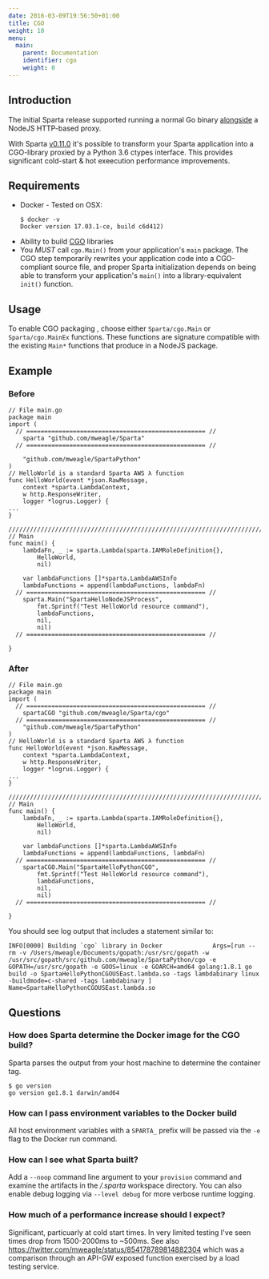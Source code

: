 ```yaml
---
date: 2016-03-09T19:56:50+01:00
title: CGO
weight: 10
menu:
  main:
    parent: Documentation
    identifier: cgo
    weight: 0
---
```


## Introduction

The initial Sparta release supported running a normal Go binary [alongside](https://aws.amazon.com/blogs/compute/running-executables-in-aws-lambda/) a NodeJS HTTP-based proxy.

With Sparta [v0.11.0](https://github.com/mweagle/Sparta/blob/master/CHANGES.md#v0110) it's possible to transform your Sparta application into a CGO-library proxied by a Python 3.6 ctypes interface. This provides significant cold-start & hot exeecution performance improvements.

## Requirements

- Docker - Tested on OSX:
  ```
  $ docker -v
  Docker version 17.03.1-ce, build c6d412)
  ```
- Ability to build [CGO](https://blog.golang.org/c-go-cgo) libraries
- You *MUST* call `cgo.Main()` from your application's `main` package. The CGO step temporarily rewrites your application code into a CGO-compliant source file, and proper Sparta initialization depends on being able to transform your application's `main()` into a library-equivalent `init()` function.

## Usage

To enable CGO packaging , choose either `Sparta/cgo.Main` or `Sparta/cgo.MainEx` functions. These functions are signature compatible with the existing `Main*` functions that produce in a NodeJS package.

## Example

### Before

```golang
// File main.go
package main
import (
  // ================================================== //
	sparta "github.com/mweagle/Sparta"
  // ================================================== //

	"github.com/mweagle/SpartaPython"
)
// HelloWorld is a standard Sparta AWS λ function
func HelloWorld(event *json.RawMessage,
	context *sparta.LambdaContext,
	w http.ResponseWriter,
	logger *logrus.Logger) {
...
}

////////////////////////////////////////////////////////////////////////////////
// Main
func main() {
	lambdaFn, _ := sparta.Lambda(sparta.IAMRoleDefinition{},
		HelloWorld,
		nil)

	var lambdaFunctions []*sparta.LambdaAWSInfo
	lambdaFunctions = append(lambdaFunctions, lambdaFn)
  // ================================================== //
	sparta.Main("SpartaHelloNodeJSProcess",
		fmt.Sprintf("Test HelloWorld resource command"),
		lambdaFunctions,
		nil,
		nil)
  // ================================================== //

}
```

### After

```golang
// File main.go
package main
import (
  // ================================================== //
	spartaCGO "github.com/mweagle/Sparta/cgo"
  // ================================================== //
	"github.com/mweagle/SpartaPython"
)
// HelloWorld is a standard Sparta AWS λ function
func HelloWorld(event *json.RawMessage,
	context *sparta.LambdaContext,
	w http.ResponseWriter,
	logger *logrus.Logger) {
...
}

////////////////////////////////////////////////////////////////////////////////
// Main
func main() {
	lambdaFn, _ := sparta.Lambda(sparta.IAMRoleDefinition{},
		HelloWorld,
		nil)

	var lambdaFunctions []*sparta.LambdaAWSInfo
	lambdaFunctions = append(lambdaFunctions, lambdaFn)
  // ================================================== //
	spartaCGO.Main("SpartaHelloPythonCGO",
		fmt.Sprintf("Test HelloWorld resource command"),
		lambdaFunctions,
		nil,
		nil)
  // ================================================== //

}
```

You should see log output that includes a statement similar to:

```shell
INFO[0000] Building `cgo` library in Docker              Args=[run --rm -v /Users/mweagle/Documents/gopath:/usr/src/gopath -w /usr/src/gopath/src/github.com/mweagle/SpartaPython/cgo -e GOPATH=/usr/src/gopath -e GOOS=linux -e GOARCH=amd64 golang:1.8.1 go build -o SpartaHelloPythonCGOUSEast.lambda.so -tags lambdabinary linux  -buildmode=c-shared -tags lambdabinary ] Name=SpartaHelloPythonCGOUSEast.lambda.so
```

## Questions

### How does Sparta determine the Docker image for the CGO build?

Sparta parses the output from your host machine to determine the container tag.

```shell
$ go version
go version go1.8.1 darwin/amd64
```

### How can I pass environment variables to the Docker build

All host environment variables with a `SPARTA_` prefix will be passed via the `-e` flag to the Docker run command.

### How can I see what Sparta built?

Add a `--noop` command line argument to your `provision` command and examine the artifacts in the _/.sparta_ workspace directory. You can also enable debug logging via `--level debug` for more verbose runtime logging.

### How much of a performance increase should I expect?

Significant, particuarly at cold start times. In very limited testing I've seen times drop from 1500-2000ms to ~500ms.  See also https://twitter.com/mweagle/status/854178789814882304 which was a comparison through an API-GW exposed function exercised by a load testing service.